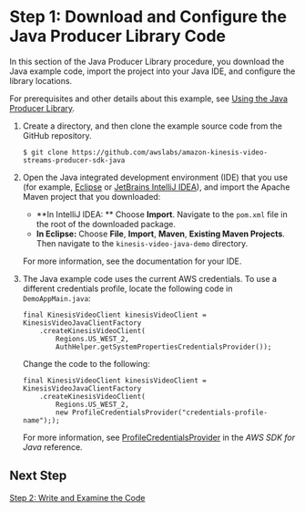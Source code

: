 # Step 1: Download and Configure the Java Producer Library Code<a name="producersdk-javaapi-downloadcode"></a>

In this section of the Java Producer Library procedure, you download the Java example code, import the project into your Java IDE, and configure the library locations\. 

For prerequisites and other details about this example, see [Using the Java Producer Library](https://docs.aws.amazon.com/kinesisvideostreams/latest/dg/producer-sdk-javaapi.html)\.

1. Create a directory, and then clone the example source code from the GitHub repository\. 

   ```
   $ git clone https://github.com/awslabs/amazon-kinesis-video-streams-producer-sdk-java
   ```

1. Open the Java integrated development environment \(IDE\) that you use \(for example, [Eclipse](http://www.eclipse.org/) or [JetBrains IntelliJ IDEA](https://www.jetbrains.com/idea/)\), and import the Apache Maven project that you downloaded: 
   + **In IntelliJ IDEA: ** Choose **Import**\. Navigate to the `pom.xml` file in the root of the downloaded package\.
   + **In Eclipse:** Choose **File**, **Import**, **Maven**, **Existing Maven Projects**\. Then navigate to the `kinesis-video-java-demo` directory\.

   For more information, see the documentation for your IDE\.

1. The Java example code uses the current AWS credentials\. To use a different credentials profile, locate the following code in `DemoAppMain.java`:

   ```
   final KinesisVideoClient kinesisVideoClient = KinesisVideoJavaClientFactory
       .createKinesisVideoClient(
           Regions.US_WEST_2,
           AuthHelper.getSystemPropertiesCredentialsProvider());
   ```

   Change the code to the following:

   ```
   final KinesisVideoClient kinesisVideoClient = KinesisVideoJavaClientFactory
       .createKinesisVideoClient(
           Regions.US_WEST_2,
           new ProfileCredentialsProvider("credentials-profile-name"););
   ```

   For more information, see [ProfileCredentialsProvider](https://docs.aws.amazon.com/AWSJavaSDK/latest/javadoc/com/amazonaws/auth/profile/ProfileCredentialsProvider.html#ProfileCredentialsProvider-java.lang.String-) in the *AWS SDK for Java* reference\.

## Next Step<a name="producersdk-javaapi-downloadcode-next"></a>

[Step 2: Write and Examine the Code](producersdk-javaapi-writecode.md)